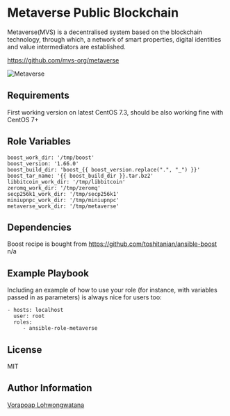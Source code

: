 Metaverse Public Blockchain
=========

Metaverse(MVS) is a decentralised system based on the blockchain technology, through which, a network of smart properties, digital identities and value intermediators are established. 

https://github.com/mvs-org/metaverse

![Metaverse](https://github.com/mvs-org/metaverse/raw/master/doc/image/dev-path.jpg "Metaverse")

Requirements
------------

First working version on latest CentOS 7.3, should be also working fine with CentOS 7+

Role Variables
--------------

```
boost_work_dir: '/tmp/boost'
boost_version: '1.66.0'
boost_build_dir: 'boost_{{ boost_version.replace(".", "_") }}'
boost_tar_name: '{{ boost_build_dir }}.tar.bz2'
libbitcoin_work_dir: '/tmp/libbitcoin'
zeromq_work_dir: '/tmp/zeromq'
secp256k1_work_dir: '/tmp/secp256k1'
miniupnpc_work_dir: '/tmp/miniupnpc'
metaverse_work_dir: '/tmp/metaverse'
```

Dependencies
------------

Boost recipe is bought from https://github.com/toshitanian/ansible-boost
n/a

Example Playbook
----------------

Including an example of how to use your role (for instance, with variables passed in as parameters) is always nice for users too:

    - hosts: localhost
      user: root
      roles:
         - ansible-role-metaverse

License
-------

MIT

Author Information
------------------

[Vorapoap Lohwongwatana](https://www.linkedin.com/in/vorapoap/)
